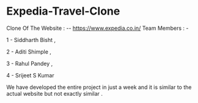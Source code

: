 # Expedia-Travel-Clone
Clone Of The Website : -- https://www.expedia.co.in/
Team Members : -

1 - Siddharth Bisht ,

2 - Aditi Shimple ,

3 - Rahul Pandey ,

4 - Srijeet S Kumar

We have developed the entire project in just a week and it is similar to the actual website but not exactly similar .
